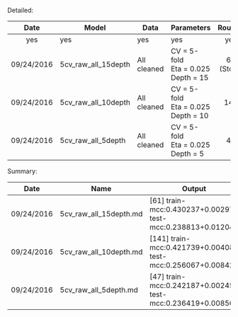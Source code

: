 Detailed:

| Date | Model | Data | Parameters | Rounds | Train(M/SD) | Test(M/SD) | LB |
| :---: | --- | --- | --- | :---: | :---: | :---: | :---: |
| yes | yes | yes | yes | yes | yes | yes | yes |
| 09/24/2016 | 5cv_raw_all_15depth | All cleaned | CV = 5-fold <br> Eta = 0.025 <br> Depth = 15 | 61 <br> (Stop.) | 0.430237 <br> 0.002979 | 0.238813 <br> 0.012041 | None |
| 09/24/2016 | 5cv_raw_all_10depth | All cleaned | CV = 5-fold <br> Eta = 0.025 <br> Depth = 10 | 141 | 0.421739 <br> 0.004081 | 0.256067 <br> 0.008422 | None |
| 09/24/2016 | 5cv_raw_all_5depth | All cleaned | CV = 5-fold <br> Eta = 0.025 <br> Depth = 5 | 47 | 0.242187 <br> 0.002459 | 0.236419 <br> 0.008560 | None |

Summary:

| Date | Name | Output |
| --- | --- | --- |
| 09/24/2016 | 5cv_raw_all_15depth.md | [61]	train-mcc:0.430237+0.002979	test-mcc:0.238813+0.012041  |
| 09/24/2016 | 5cv_raw_all_10depth.md | [141]   train-mcc:0.421739+0.004081 test-mcc:0.256067+0.008422 |
| 09/24/2016 | 5cv_raw_all_5depth.md | [47]    train-mcc:0.242187+0.002459 test-mcc:0.236419+0.008560 |
